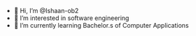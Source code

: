 - 👋 Hi, I’m @Ishaan-ob2
- 👀 I’m interested in software engineering
- 🌱 I’m currently learning Bachelor.s of Computer Applications

<!---
Ishaan-ob2/Ishaan-ob2 is a ✨ special ✨ repository because its `README.md` (this file) appears on your GitHub profile.
You can click the Preview link to take a look at your changes.
--->
